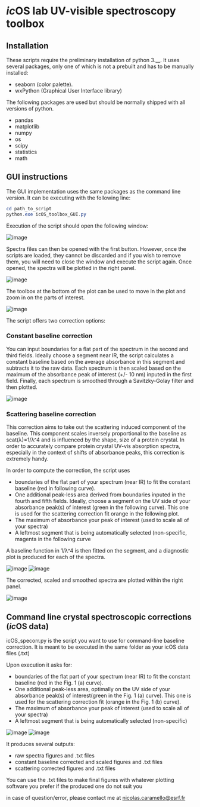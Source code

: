 # *ic*OS lab UV-visible spectroscopy toolbox

## Installation

These scripts require the preliminary installation of python 3.__. It uses several packages, only one of which is not a prebuilt and has to be manually installed:

- seaborn (color palette).
- wxPython (Graphical User Interface library)

The following  packages are used but should be normally shipped with all versions of python.

- pandas
- matplotlib
- numpy
- os
- scipy
- statistics
- math

## GUI instructions

The GUI implementation uses the same packages as the command line version. It can be executing with the following line:

```powershell
cd path_to_script
python.exe icOS_toolbox_GUI.py
```

Execution of the script should open the following window: 

![image](https://user-images.githubusercontent.com/77961780/213933960-94098bd7-90ea-4555-a0a1-3e029dfa6de4.png)

Spectra files can then be opened with the first button. However, once the scripts are loaded, they cannot be discarded and if you wish to remove them, you will need to close the window and execute the script again. 
Once opened, the spectra will be plotted in the right panel. 

![image](https://user-images.githubusercontent.com/77961780/213933967-aa25f9e9-9c2b-4e2f-9e8f-26730a8bed79.png)

The toolbox at the bottom of the plot can be used to move in the plot and zoom in on the parts of interest.

![image](https://user-images.githubusercontent.com/77961780/213933970-ca54ae7e-0b16-4caf-a6ad-9d9fa9d88311.png)

The script offers two correction options:

### Constant baseline correction

You can input boundaries for a flat part of the spectrum in the second and third fields. Ideally choose a segment near IR, the script calculates a constant baseline based on the average absorbance in this segment and subtracts it to the raw data. Each spectrum is then scaled based on the maximum of the absorbance peak of interest (+/- 10 nm) inputed in the first field. Finally, each spectrum is smoothed through a Savitzky-Golay filter and then plotted. 

![image](https://user-images.githubusercontent.com/77961780/213933980-e91b954c-8c77-46b3-a453-48f86d742cf4.png)

### Scattering baseline correction

This correction aims to take out the scattering induced component of the baseline. This component scales inversely proportional to the baseline as scat(λ)=1/λ^4 and is influenced by the shape, size of a protein crystal. In order to accurately compare protein crystal UV-vis absorption spectra, especially in the context of shifts of absorbance peaks, this correction is extremely handy.

In order to compute the correction, the script uses

- boundaries of the flat part of your spectrum (near IR) to fit the constant baseline (red in following curve).
- One additional peak-less area derived from boundaries inputed in the fourth and fifth fields. Ideally, choose a segment on the UV side of your absorbance peak(s) of interest (green in the following curve). This one is used for the scattering correction fit  orange in the following plot.
- The maximum of absorbance your peak of interest (used to scale all of your spectra)
- A leftmost segment that is being automatically selected (non-specific, magenta in the following curve

A baseline function in 1/λ^4 is then fitted on the segment, and a diagnostic plot is produced for each of the spectra. 

![image](https://user-images.githubusercontent.com/77961780/213933993-1d2d30f1-b72f-4d2a-b7eb-c0bf41ea6f2a.png) ![image](https://user-images.githubusercontent.com/77961780/213934011-d391d334-9038-4fd5-8025-2a5881bf8cea.png)

The corrected, scaled and smoothed spectra are plotted within the right panel.

![image](https://user-images.githubusercontent.com/77961780/213934020-5f5841f3-207a-4483-8f17-12b9720832e1.png)

## Command line crystal spectroscopic corrections (*ic*OS data)

icOS_specorr.py is the script you want to use for command-line baseline correction. It is meant to be executed in the same folder as your icOS data files (.txt)

Upon execution it asks for:

- boundaries of the flat part of your spectrum (near IR) to fit the constant baseline (red in the Fig. 1 (a) curve).
- One additional peak-less area, optimally on the UV side of your absorbance peak(s) of interest(green in the Fig. 1 (a) curve). This one is used for the scattering correction fit  (orange in the Fig. 1 (b) curve).
- The maximum of absorbance your peak of interest (used to scale all of your spectra)
- A leftmost segment that is being automatically selected (non-specific)

![image](https://user-images.githubusercontent.com/77961780/213933993-1d2d30f1-b72f-4d2a-b7eb-c0bf41ea6f2a.png) ![image](https://user-images.githubusercontent.com/77961780/213934011-d391d334-9038-4fd5-8025-2a5881bf8cea.png)

It produces several outputs: 

- raw spectra figures and .txt files
- constant baseline corrected and scaled figures and .txt files
- scattering corrected figures and .txt files

You can use the .txt files to make final figures with whatever plotting software you prefer if the produced one do not suit you

in case of question/error, please contact me at nicolas.caramello@esrf.fr

